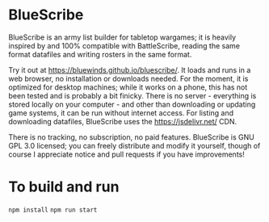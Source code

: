 # BlueScribe

BlueScribe is an army list builder for tabletop wargames; it is heavily inspired by and 100% compatible with BattleScribe, reading the same format datafiles and writing rosters in the same format.

Try it out at https://bluewinds.github.io/bluescribe/. It loads and runs in a web browser, no installation or downloads needed. For the moment, it is optimized for desktop machines; while it works on a phone, this has not been tested and is probably a bit finicky. There is no server - everything is stored locally on your computer - and other than downloading or updating game systems, it can be run without internet access. For listing and downloading datafiles, BlueScribe uses the https://jsdelivr.net/ CDN.

There is no tracking, no subscription, no paid features. BlueScribe is GNU GPL 3.0 licensed; you can freely distribute and modify it yourself, though of course I appreciate notice and pull requests if you have improvements!

# To build and run
`npm install`
`npm run start`

